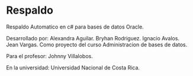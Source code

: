# Respaldo
Respaldo Automatico en c# para bases de datos Oracle.

Desarrollado por: 
                  Alexandra Aguilar.
                  Bryhan Rodriguez.
                  Ignacio Avalos.
                  Jean Vargas.
Como proyecto del curso Administracion de bases de datos.

Para el profesor:
                  Johnny Villalobos.
                  
En la universidad:
                  Universidad Nacional de Costa Rica.
